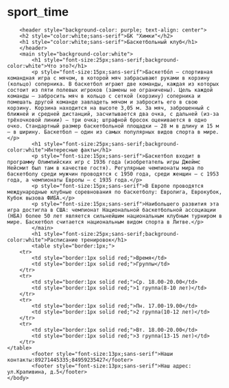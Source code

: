 # sport_time
<html>
    <title>Баскетбол</title>
    <body style="font-family: sans-serif">
        
        <header style="background-color: purple; text-align: center">
        <h2 style="color:white;sans-serif">БК "Химки"</h2>
        <h1 style="color:white;sans-serif">Баскетбольный клуб</h1>
        </header>
        <main style="background-color:white">
            <h1 style="font-size:25px;sans-serif;background-color:white">Что это?</h1>
            <p style="font-size:15px;sans-serif">Баскетбо́л — спортивная командная игра с мячом, в которой мяч забрасывают руками в корзину (кольцо) соперника. В баскетбол играют две команды, каждая из которых состоит из пяти полевых игроков (замены не ограничены). Цель каждой команды — забросить мяч в кольцо с сеткой (корзину) соперника и помешать другой команде завладеть мячом и забросить его в свою корзину. Корзина находится на высоте 3,05 м. За мяч, заброшенный с ближней и средней дистанций, засчитывается два очка, с дальней (из-за трёхочковой линии) — три очка; штрафной бросок оценивается в одно очко. Стандартный размер баскетбольной площадки — 28 м в длину и 15 м — в ширину. Баскетбол — один из самых популярных видов спорта в мире.</p>
            <h1 style="font-size:25px;sans-serif;background-color:white">Интересные факты</h1> 
            <p style="font-size:15px;sans-serif">Баскетбол входит в программу Олимпийских игр с 1936 года (изобретатель игры Джеймс Нейсмит был там в качестве гостя). Регулярные чемпионаты мира по баскетболу среди мужчин проводятся с 1950 года, среди женщин — с 1953 года, а чемпионаты Европы — с 1935 года.</p>
            <p style="font-size:15px;sans-serif">В Европе проводятся международные клубные соревнования по баскетболу: Евролига, Еврокубок, Кубок вызова ФИБА.</p>
            <p style="font-size:15px;sans-serif">Наибольшего развития эта игра достигла в США: чемпионат Национальной баскетбольной ассоциации (НБА) более 50 лет является сильнейшим национальным клубным турниром в мире. Баскетбол считается национальным видом спорта в Литве.</p>
            </main>
            <h1 style="font-size:25px;sans-serif;background-color:white">Расписание тренировок</h1> 
            <table style="border:1px;">
        <tr>
            <td style="border:1px solid red;">Время</td>
            <td style="border:1px solid red;">Группы</td>
        </tr>
        <tr>
            <td style="border:1px solid red;">Ср. 18.00-20.00</td>
            <td style="border:1px solid red;">1 группа(8-10 лет)</td>
        </tr>
        <tr>
            <td style="border:1px solid red;">Пн. 17.00-19.00</td>
            <td style="border:1px solid red;">2 группа(10-12 лет)</td>
        </tr>
        <tr>
            <td style="border:1px solid red;">Вт. 18.00-20.00</td>
            <td style="border:1px solid red;">3 группа(13-15 лет)</td>
        </tr>
    </table>
            <footer style="font-size:13px;sans-serif">Наши контакты:89271445335;84959235427</footer>
            <footer style="font-size:13px;sans-serif">Наш адрес: ул.Крапивина, д.5</footer>
    </body>
</html>        

